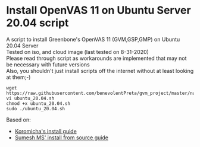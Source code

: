 # Install OpenVAS 11 on Ubuntu Server 20.04 script
A script to install Greenbone's OpenVAS 11 (GVM,GSP,GMP) on Ubuntu 20.04 Server\
Tested on iso, and cloud image (last tested on 8-31-2020)\
Please read through script as workarounds are implemented that may not be necessary with future versions\
Also, you shouldn't just install scripts off the internet without at least looking at them;-)

```
wget https://raw.githubusercontent.com/benevolentPreta/gvm_project/master/native_install/ubuntu_20.04.py
vi ubuntu_20.04.sh 
chmod +x ubuntu_20.04.sh
sudo ./ubuntu_20.04.sh 
```

Based on: 
* [Koromicha's install guide](https://kifarunix.com/install-and-setup-gvm-11-on-ubuntu-20-04/)
* [Sumesh MS' install from source guide](https://www.cloudcybersafe.com/greenbone-vulnerability-manager-11-installation-on-ubuntu-from-source/)
